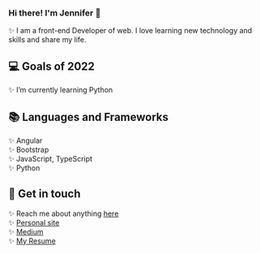 ### Hi there! I'm Jennifer 👋
✨ I am a front-end Developer of web. I love learning new technology and skills and share my life.

## 💻 Goals of 2022
✨ I’m currently learning Python

## 📚 Languages and Frameworks
✨ Angular<br>
✨ Bootstrap<br>
✨ JavaScript, TypeScript<br>
✨ Python<br>

## 🔗 Get in touch
✨ Reach me about anything [here](s01059810@gmail.com)<br>
✨ [Personal site](https://github.com/jennifershih)<br>
✨ [Medium](https://s01059810.medium.com/)<br>
✨ [My Resume](https://jennifer-shih.notion.site/Shih-Mao-Yu-Portfolio-fdc12759a0d14f5dbb7d5c8f92a06fc1)<br>
